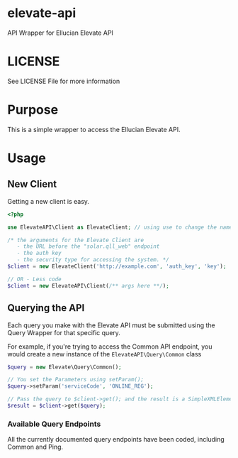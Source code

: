 # elevate-api
API Wrapper for Ellucian Elevate API

# LICENSE
See LICENSE File for more information

# Purpose
This is a simple wrapper to access the Ellucian Elevate API.

# Usage
## New Client
Getting a new client is easy.
```php
<?php

use ElevateAPI\Client as ElevateClient; // using use to change the name of the client class.

/* the arguments for the Elevate Client are 
   - the URL before the "solar.qll_web" endpoint
   - the auth key 
   - the security type for accessing the system. */
$client = new ElevateClient('http://example.com', 'auth_key', 'key');

// OR - Less code
$client = new ElevateAPI\Client(/** args here **/);
```

## Querying the API
Each query you make with the Elevate API must be submitted using the Query Wrapper for that specific query.

For example, if you're trying to access the Common API endpoint, you would create a new instance of the `ElevateAPI\Query\Common` class

```php
$query = new Elevate\Query\Common();

// You set the Parameters using setParam();
$query->setParam('serviceCode', 'ONLINE_REG');

// Pass the query to $client->get(); and the result is a SimpleXMLElement object with your data.
$result = $client->get($query);
```

### Available Query Endpoints
All the currently documented query endpoints have been coded, including Common and Ping.
